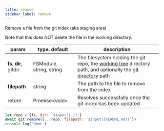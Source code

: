 ```yaml
---
title: remove
sidebar_label: remove
---
```


Remove a file from the git index (aka staging area)

Note that this does NOT delete the file in the working directory.

| param                   | type, default            | description                                                                                                                                         |
| ----------------------- | ------------------------ | --------------------------------------------------------------------------------------------------------------------------------------------------- |
| **fs**, **dir**, gitdir | FSModule, string, string | The filesystem holding the git repo, the [working tree](dir-vs-gitdir.md) directory path, and optionally the [git directory](dir-vs-gitdir.md) path |
| **filepath**            | string                   | The path to the file to remove from the index                                                                                                       |
| return                  | Promise\<void\>          | Resolves successfully once the git index has been updated                                                                                           |

```js live
let repo = {fs, dir: '$input((.))'}
await git.remove({...repo, filepath: '$input((README.md))'})
console.log('done')
```
